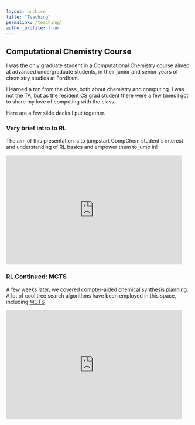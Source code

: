 ```yaml
---
layout: archive
title: "Teaching"
permalink: /teaching/
author_profile: true
---
```


## Computational Chemistry Course

I was the only graduate student in a Computational Chemistry course aimed at advanced undergraduate students,
in their junior and senior years of chemistry studies at Fordham. 

I learned a ton from the class, both about chemistry and computing. 
I was not the TA, but as the resident CS grad student there were a few times I got to share my love of computing with the class. 

Here are a few slide decks I put together. 

### Very brief intro to RL 

The aim of this presentation is to jumpstart CompChem student's interest and understanding of RL basics and empower them to jump in!

<iframe src="https://docs.google.com/presentation/d/e/2PACX-1vR0t-w8uzF5B7hFYTgC7CJNdpE0aVMroJRFc2mmnE7xzOPLFavURqZz5AzpQiz_BJ--cPsDQjnDaZUx/embed?start=false&loop=false&delayms=3000" frameborder="0" width="480" height="299" allowfullscreen="true" mozallowfullscreen="true" webkitallowfullscreen="true"></iframe>

### RL Continued: MCTS

A few weeks later, we covered [compter-aided chemical synthesis planning](https://onlinelibrary.wiley.com/doi/abs/10.1002/anie.201506101). 
A lot of cool tree search algorithms have been employed in this space, including [MCTS](https://www.nature.com/articles/nature25978)

<iframe src="https://docs.google.com/presentation/d/e/2PACX-1vT4oc1eCDbDW1coOEXfGrhJhz48mH3L5Wu9CWjyaEx-8ZI0XFiSceDUmhx8Nz317ussToa5yGq_-1f3/embed?start=false&loop=false&delayms=3000" frameborder="0" width="480" height="299" allowfullscreen="true" mozallowfullscreen="true" webkitallowfullscreen="true"></iframe>


